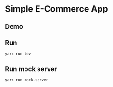 # Simple E-Commerce App
## Demo

## Run 
```bash
yarn run dev
```
## Run mock server
```bash
yarn run mock-server
```